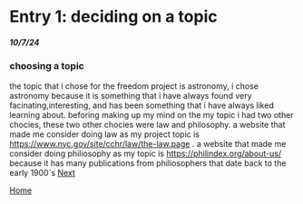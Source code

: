 # Entry 1: deciding on a topic
##### 10/7/24

### choosing a topic
the topic that i chose for the freedom project is astronomy, i chose astronomy because it is something that i have always found very facinating,interesting, and has been something that i have always liked learning about. beforing making up my mind on the my topic i had two other chocies, these two other chocies were law and philosophy. a website that made me consider doing law as my project topic is https://www.nyc.gov/site/cchr/law/the-law.page . a website that made  me consider doing philiosophy as my topic is https://philindex.org/about-us/ because it has many publications from philiosophers that date back to the early 1900´s
[Next](entry02.md)

[Home](../README.md)
